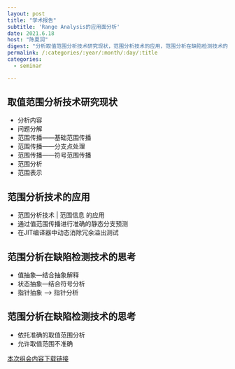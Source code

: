 ```yaml
---
layout: post
title: "学术报告"
subtitle: 'Range Analysis的应用面分析'
date: 2021.6.18
host: "陈夏润"
digest: "分析取值范围分析技术研究现状，范围分析技术的应用，范围分析在缺陷检测技术的思考以及研究方向讨论。"
permalink: /:categories/:year/:month/:day/:title
categories:
  - seminar

---
```


## 取值范围分析技术研究现状
+ 分析内容
+ 问题分解
+ 范围传播——基础范围传播
+ 范围传播——分支点处理
+ 范围传播——符号范围传播
+ 范围分析
+ 范围表示

## 范围分析技术的应用
+ 范围分析技术 | 范围信息 的应用
+ 通过值范围传播进行准确的静态分支预测
+ 在JIT编译器中动态消除冗余溢出测试

## 范围分析在缺陷检测技术的思考
+ 值抽象—结合抽象解释
+ 状态抽象—结合符号分析
+ 指针抽象 —> 指针分析

## 范围分析在缺陷检测技术的思考
+ 依托准确的取值范围分析
+ 允许取值范围不准确







[本次组会内容下载链接](https://github.com/xxycfhb/pku_exploit_files/blob/main/seminar/20210618_Range%20Analysis%E7%9A%84%E5%BA%94%E7%94%A8%E9%9D%A2%E5%88%86%E6%9E%90.pptx)